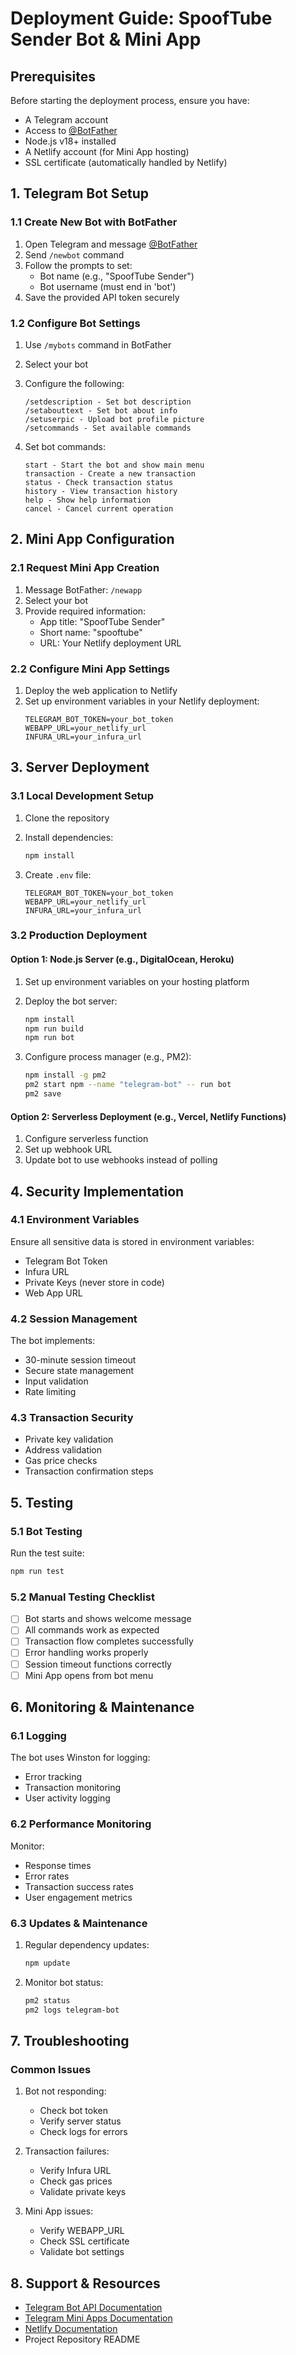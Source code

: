 # Deployment Guide: SpoofTube Sender Bot & Mini App

## Prerequisites

Before starting the deployment process, ensure you have:

- A Telegram account
- Access to [@BotFather](https://t.me/botfather)
- Node.js v18+ installed
- A Netlify account (for Mini App hosting)
- SSL certificate (automatically handled by Netlify)

## 1. Telegram Bot Setup

### 1.1 Create New Bot with BotFather

1. Open Telegram and message [@BotFather](https://t.me/botfather)
2. Send `/newbot` command
3. Follow the prompts to set:
   - Bot name (e.g., "SpoofTube Sender")
   - Bot username (must end in 'bot')
4. Save the provided API token securely

### 1.2 Configure Bot Settings

1. Use `/mybots` command in BotFather
2. Select your bot
3. Configure the following:
   ```
   /setdescription - Set bot description
   /setabouttext - Set bot about info
   /setuserpic - Upload bot profile picture
   /setcommands - Set available commands
   ```

4. Set bot commands:
   ```
   start - Start the bot and show main menu
   transaction - Create a new transaction
   status - Check transaction status
   history - View transaction history
   help - Show help information
   cancel - Cancel current operation
   ```

## 2. Mini App Configuration

### 2.1 Request Mini App Creation

1. Message BotFather: `/newapp`
2. Select your bot
3. Provide required information:
   - App title: "SpoofTube Sender"
   - Short name: "spooftube"
   - URL: Your Netlify deployment URL

### 2.2 Configure Mini App Settings

1. Deploy the web application to Netlify
2. Set up environment variables in your Netlify deployment:
   ```
   TELEGRAM_BOT_TOKEN=your_bot_token
   WEBAPP_URL=your_netlify_url
   INFURA_URL=your_infura_url
   ```

## 3. Server Deployment

### 3.1 Local Development Setup

1. Clone the repository
2. Install dependencies:
   ```bash
   npm install
   ```

3. Create `.env` file:
   ```
   TELEGRAM_BOT_TOKEN=your_bot_token
   WEBAPP_URL=your_netlify_url
   INFURA_URL=your_infura_url
   ```

### 3.2 Production Deployment

#### Option 1: Node.js Server (e.g., DigitalOcean, Heroku)

1. Set up environment variables on your hosting platform
2. Deploy the bot server:
   ```bash
   npm install
   npm run build
   npm run bot
   ```

3. Configure process manager (e.g., PM2):
   ```bash
   npm install -g pm2
   pm2 start npm --name "telegram-bot" -- run bot
   pm2 save
   ```

#### Option 2: Serverless Deployment (e.g., Vercel, Netlify Functions)

1. Configure serverless function
2. Set up webhook URL
3. Update bot to use webhooks instead of polling

## 4. Security Implementation

### 4.1 Environment Variables

Ensure all sensitive data is stored in environment variables:
- Telegram Bot Token
- Infura URL
- Private Keys (never store in code)
- Web App URL

### 4.2 Session Management

The bot implements:
- 30-minute session timeout
- Secure state management
- Input validation
- Rate limiting

### 4.3 Transaction Security

- Private key validation
- Address validation
- Gas price checks
- Transaction confirmation steps

## 5. Testing

### 5.1 Bot Testing

Run the test suite:
```bash
npm run test
```

### 5.2 Manual Testing Checklist

- [ ] Bot starts and shows welcome message
- [ ] All commands work as expected
- [ ] Transaction flow completes successfully
- [ ] Error handling works properly
- [ ] Session timeout functions correctly
- [ ] Mini App opens from bot menu

## 6. Monitoring & Maintenance

### 6.1 Logging

The bot uses Winston for logging:
- Error tracking
- Transaction monitoring
- User activity logging

### 6.2 Performance Monitoring

Monitor:
- Response times
- Error rates
- Transaction success rates
- User engagement metrics

### 6.3 Updates & Maintenance

1. Regular dependency updates:
   ```bash
   npm update
   ```

2. Monitor bot status:
   ```bash
   pm2 status
   pm2 logs telegram-bot
   ```

## 7. Troubleshooting

### Common Issues

1. Bot not responding:
   - Check bot token
   - Verify server status
   - Check logs for errors

2. Transaction failures:
   - Verify Infura URL
   - Check gas prices
   - Validate private keys

3. Mini App issues:
   - Verify WEBAPP_URL
   - Check SSL certificate
   - Validate bot settings

## 8. Support & Resources

- [Telegram Bot API Documentation](https://core.telegram.org/bots/api)
- [Telegram Mini Apps Documentation](https://core.telegram.org/bots/webapps)
- [Netlify Documentation](https://docs.netlify.com)
- Project Repository README